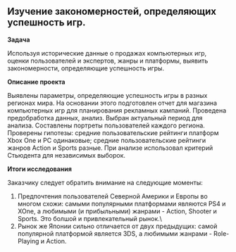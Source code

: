 ## Изучение закономерностей, определяющих успешность игр.


**Задача**   

Используя исторические данные о продажах компьютерных игр, оценки пользователей и экспертов, жанры и платформы, выявить закономерности, определяющие успешность игры.

**Описание проекта**

Выявлены параметры, определяющие успешность игры в разных регионах мира. На основании этого подготовлен отчет для магазина компьютерных игр для планирования рекламных кампаний. Проведена предобработка данных, анализ. Выбран актуальный период для анализа. Составлены портреты пользователей каждого региона. Проверены гипотезы: средние пользовательские рейтинги платформ Xbox One и PC одинаковые; средние пользовательские рейтинги жанров Action и Sports разные. При анализе использовал критерий Стьюдента для независимых выборок.

**Итоги исследования**

Заказчику следует обратить внимание на следующие моменты:
1. Предпочтения пользователей Северной Америки и Европы во многом схожи: самыми популярными платформами являются PS4 и XOne, а любимыми (и прибыльными) жанрами - Action, Shooter и Sports. Это болшой и привлекательный рынок.\
2. Рынок же Японии сильно отличается от двух предыдущих: самой популярной платформой является 3DS, а любимыми жанрами - Role-Playing и Action.
